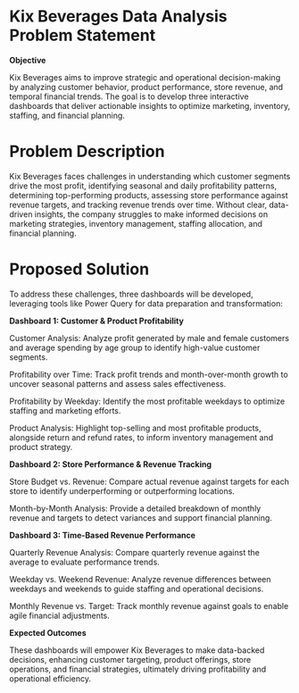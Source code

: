 # Kix Beverages Data Analysis Problem Statement

**Objective**

Kix Beverages aims to improve strategic and operational decision-making by analyzing customer behavior, product performance, store revenue, and temporal financial trends. The goal is to develop three interactive dashboards that deliver actionable insights to optimize marketing, inventory, staffing, and financial planning.

# Problem Description

Kix Beverages faces challenges in understanding which customer segments drive the most profit, identifying seasonal and daily profitability patterns, determining top-performing products, assessing store performance against revenue targets, and tracking revenue trends over time. Without clear, data-driven insights, the company struggles to make informed decisions on marketing strategies, inventory management, staffing allocation, and financial planning.

# Proposed Solution

To address these challenges, three dashboards will be developed, leveraging tools like Power Query for data preparation and transformation:

**Dashboard 1: Customer & Product Profitability**

Customer Analysis: Analyze profit generated by male and female customers and average spending by age group to identify high-value customer segments.

Profitability over Time: Track profit trends and month-over-month growth to uncover seasonal patterns and assess sales effectiveness.

Profitability by Weekday: Identify the most profitable weekdays to optimize staffing and marketing efforts.


Product Analysis: Highlight top-selling and most profitable products, alongside return and refund rates, to inform inventory management and product strategy.

**Dashboard 2: Store Performance & Revenue Tracking**


Store Budget vs. Revenue: Compare actual revenue against targets for each store to identify underperforming or outperforming locations.

Month-by-Month Analysis: Provide a detailed breakdown of monthly revenue and targets to detect variances and support financial planning.

**Dashboard 3: Time-Based Revenue Performance**

Quarterly Revenue Analysis: Compare quarterly revenue against the average to evaluate performance trends.

Weekday vs. Weekend Revenue: Analyze revenue differences between weekdays and weekends to guide staffing and operational decisions.

Monthly Revenue vs. Target: Track monthly revenue against goals to enable agile financial adjustments.

**Expected Outcomes**

These dashboards will empower Kix Beverages to make data-backed decisions, enhancing customer targeting, product offerings, store operations, and financial strategies, ultimately driving profitability and operational efficiency.
